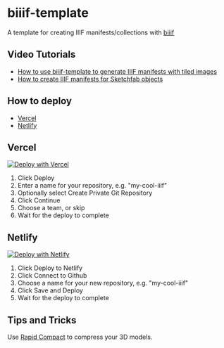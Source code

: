 <!-- <a href="https://app.netlify.com/start/deploy?repository=https://github.com/edsilv/biiif-template">
  <img src="https://www.netlify.com/img/deploy/button.svg" alt="Deploy to Netlify" />
</a> -->

# biiif-template

A template for creating IIIF manifests/collections with [biiif](https://github.com/edsilv/biiif/)

## Video Tutorials

- [How to use biiif-template to generate IIIF manifests with tiled images](https://www.youtube.com/watch?v=OosGplTKwJk)
- [How to create IIIF manifests for Sketchfab objects](https://www.youtube.com/watch?v=v3_e2dW2ECE)

## How to deploy

- [Vercel](#Vercel)
- [Netlify](#Netlify)

## Vercel

[![Deploy with Vercel](https://vercel.com/button)](https://vercel.com/new/git/external?repository-url=https%3A%2F%2Fgithub.com%2Fiiif-commons%2Fbiiif-template)

1. Click Deploy
2. Enter a name for your repository, e.g. "my-cool-iiif"
3. Optionally select Create Private Git Repository
4. Click Continue
5. Choose a team, or skip
6. Wait for the deploy to complete

## Netlify

[![Deploy with Netlify](https://www.netlify.com/img/deploy/button.svg)](https://app.netlify.com/start/deploy?repository=https://github.com/iiif-commons/biiif-template)

1. Click Deploy to Netlify
2. Click Connect to Github
3. Choose a name for your new repository, e.g. "my-cool-iiif"
4. Click Save and Deploy
5. Wait for the deploy to complete

## Tips and Tricks

Use [Rapid Compact](https://app.rapidcompact.com/) to compress your 3D models.

